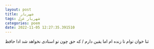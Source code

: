 ```yaml
---
layout: post
title: شهریار
tags: شهریار غزل
categories: poem
date: 2022-11-05 12:27:35.391510
---
```


ثنا خوان توام تا زنده ام اما یقین دارم / که حق چون تو استادی نخواهد شد ادا حافظ